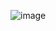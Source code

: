 

![image](https://github.com/yogeshwaran-98/mern-estate/assets/151889778/13c00af6-dc2f-4fe9-8c3a-7b6ca1aa2b53)
